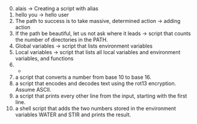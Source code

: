 0. alais -> Creating a script with alias
1. hello you -> hello user
2. The path to success is to take massive, determined action ->  adding action
3. If the path be beautiful, let us not ask where it leads -> script that counts the number of directories in the PATH.
4. Global variables -> script that lists environment variables
5. Local variables -> script that lists all local variables and environment variables, and functions
6. -
14. a script that converts a number from base 10 to base 16.
15. a script that encodes and decodes text using the rot13 encryption. Assume ASCII.
16. a script that prints every other line from the input, starting with the first line.
17. a shell script that adds the two numbers stored in the environment variables WATER and STIR and prints the result.
